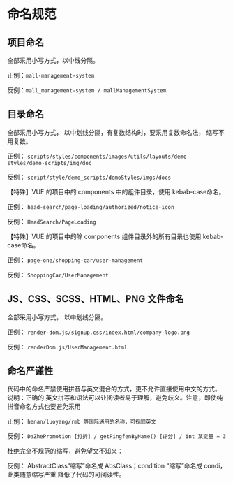 # 命名规范

## 项目命名

全部采用小写方式，以中线分隔。

正例：`mall-management-system`

反例：`mall_management-system / mallManagementSystem`

## 目录命名

全部采用小写方式， 以中划线分隔，有复数结构时，要采用复数命名法， 缩写不用复数。

正例： `scripts/styles/components/images/utils/layouts/demo-styles/demo-scripts/img/doc`

反例： `script/style/demo_scripts/demoStyles/imgs/docs`

【特殊】VUE 的项目中的 components 中的组件目录，使用 kebab-case命名。

正例： `head-search/page-loading/authorized/notice-icon`

反例： `HeadSearch/PageLoading`

【特殊】VUE 的项目中的除 components 组件目录外的所有目录也使用 kebab-case命名。

正例： `page-one/shopping-car/user-management`

反例： `ShoppingCar/UserManagement`

## JS、CSS、SCSS、HTML、PNG 文件命名

全部采用小写方式， 以中划线分隔。

正例： `render-dom.js/signup.css/index.html/company-logo.png`

反例： `renderDom.js/UserManagement.html`

## 命名严谨性

代码中的命名严禁使用拼音与英文混合的方式，更不允许直接使用中文的方式。 说明：正确的 英文拼写和语法可以让阅读者易于理解，避免歧义。注意，即使纯拼音命名方式也要避免采用

正例： `henan/luoyang/rmb 等国际通用的名称，可视同英文`

反例： `DaZhePromotion [打折] / getPingfenByName() [评分] / int 某变量 = 3`

杜绝完全不规范的缩写，避免望文不知义：

反例： AbstractClass“缩写”命名成 AbsClass；condition “缩写”命名成 condi，此类随意缩写严重 降低了代码的可阅读性。
